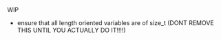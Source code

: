 WIP


- ensure that all length oriented variables are of size_t (DONT REMOVE
  THIS UNTIL YOU ACTUALLY DO IT!!!!)
